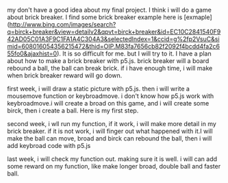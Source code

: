 my don't have a good idea about my final project. I think i will do a game about brick breaker. I find some brick breaker example here is [exmaple] (http://www.bing.com/images/search?q=birck+breaker&view=detailv2&qpvt=birck+breaker&id=EC10C2841540F942AD05C01A3F9C1FA1A4C304A3&selectedIndex=1&ccid=g%2fp2VsuC&simid=608016054356215472&thid=OIP.M83fa7656cb82f2092f4bcdd4fa2c655fo0&ajaxhist=0). It is so difficult for me. but I will try to it.
I have a plan about how to make a brick breaker with p5.js. brick breaker will a board rebound a ball,  the ball can break brick. if i have enough time, i will make when brick breaker
reward will go down.

first week, i will draw a static picture with p5.js. then i will write a mousemove function or keybroadmove. i don't know how p5.js work with keybroadmove.i will create a broad on this game, and i will create some birck, then i create a ball. Here is my  first step.

second week, i wll run my function, if it work, i will make more detail in my brick breaker. if it is not work, i will finger out what happened with it.I will make the ball can move, broad and birck can rebound the ball, then i will add keybroad code with p5.js

last week, i will check my function out. making sure it is well. i will can add some reward on my function, like make longer broad, double ball and faster ball. 
